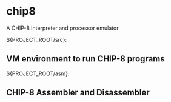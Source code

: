 # chip8
A CHIP-8 interpreter and processor emulator

${PROJECT_ROOT/src}:
## VM environment to run CHIP-8 programs

${PROJECT_ROOT/asm}:
## CHIP-8 Assembler and Disassembler
